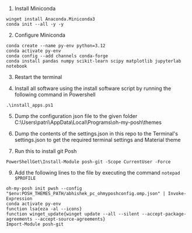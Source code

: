 1. Install Miniconda

```
winget install Anaconda.Miniconda3
conda init --all -y -y
```

2. Configure Miniconda 

```
conda create --name py-env python=3.12
conda activate py-env
conda config --add channels conda-forge
conda install pandas numpy scikit-learn scipy matplotlib jupyterlab notebook
```

3. Restart the terminal

4. Install all software using the install software script by running the following command in Powershell 

```.\install_apps.ps1```

5. Dump the configuration json file to the given folder
C:\Users\patri\AppData\Local\Programs\oh-my-posh\themes

6. Dump the contents of the settings.json in this repo to the Terminal's settings.json to get the required terminal settings and Material theme

7. Run this to install git Posh

```PowerShellGet\Install-Module posh-git -Scope CurrentUser -Force```

9. Add the following lines to the file by executing the command ```notepad $PROFILE```

```
oh-my-posh init pwsh --config "$env:POSH_THEMES_PATH/abhishek_pc_ohmyposhconfig.omp.json" | Invoke-Expression
conda activate py-env
function lsa{eza -al --icons}
function winget_update{winget update --all --silent --accept-package-agreements --accept-source-agreements}
Import-Module posh-git
```
